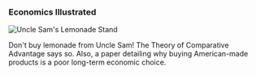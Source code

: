 ### Economics Illustrated

![Uncle Sam's Lemonade Stand][lemonade]

[lemonade]: http://assets.quells.net/DP/proj/econ_illus_sq.jpg

Don't buy lemonade from Uncle Sam! The Theory of Comparative Advantage says so. Also, a paper detailing why buying American-made products is a poor long-term economic choice.
